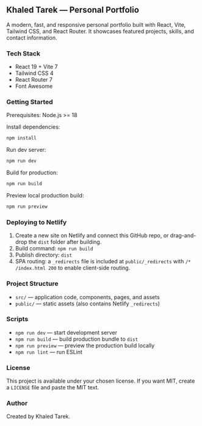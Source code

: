 ## Khaled Tarek — Personal Portfolio

A modern, fast, and responsive personal portfolio built with React, Vite, Tailwind CSS, and React Router. It showcases featured projects, skills, and contact information.

### Tech Stack
- React 19 + Vite 7
- Tailwind CSS 4
- React Router 7
- Font Awesome

### Getting Started
Prerequisites: Node.js >= 18

Install dependencies:
```bash
npm install
```

Run dev server:
```bash
npm run dev
```

Build for production:
```bash
npm run build
```

Preview local production build:
```bash
npm run preview
```

### Deploying to Netlify
1) Create a new site on Netlify and connect this GitHub repo, or drag-and-drop the `dist` folder after building.
2) Build command: `npm run build`
3) Publish directory: `dist`
4) SPA routing: a `_redirects` file is included at `public/_redirects` with `/* /index.html 200` to enable client-side routing.

### Project Structure
- `src/` — application code, components, pages, and assets
- `public/` — static assets (also contains Netlify `_redirects`)

### Scripts
- `npm run dev` — start development server
- `npm run build` — build production bundle to `dist`
- `npm run preview` — preview the production build locally
- `npm run lint` — run ESLint

### License
This project is available under your chosen license. If you want MIT, create a `LICENSE` file and paste the MIT text.

### Author
Created by Khaled Tarek.
